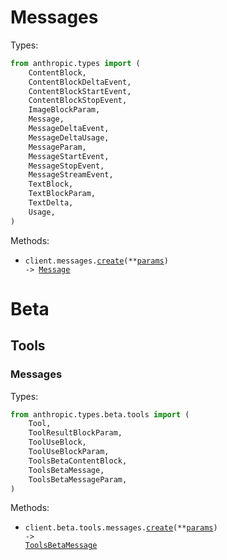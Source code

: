 # Messages

Types:

```python
from anthropic.types import (
    ContentBlock,
    ContentBlockDeltaEvent,
    ContentBlockStartEvent,
    ContentBlockStopEvent,
    ImageBlockParam,
    Message,
    MessageDeltaEvent,
    MessageDeltaUsage,
    MessageParam,
    MessageStartEvent,
    MessageStopEvent,
    MessageStreamEvent,
    TextBlock,
    TextBlockParam,
    TextDelta,
    Usage,
)
```

Methods:

- <code title="post /v1/messages">client.messages.<a href="./src/anthropic/resources/messages.py">create</a>(\*\*<a href="src/anthropic/types/message_create_params.py">params</a>) -> <a href="./src/anthropic/types/message.py">Message</a></code>

# Beta

## Tools

### Messages

Types:

```python
from anthropic.types.beta.tools import (
    Tool,
    ToolResultBlockParam,
    ToolUseBlock,
    ToolUseBlockParam,
    ToolsBetaContentBlock,
    ToolsBetaMessage,
    ToolsBetaMessageParam,
)
```

Methods:

- <code title="post /v1/messages?beta=tools">client.beta.tools.messages.<a href="./src/anthropic/resources/beta/tools/messages.py">create</a>(\*\*<a href="src/anthropic/types/beta/tools/message_create_params.py">params</a>) -> <a href="./src/anthropic/types/beta/tools/tools_beta_message.py">ToolsBetaMessage</a></code>
